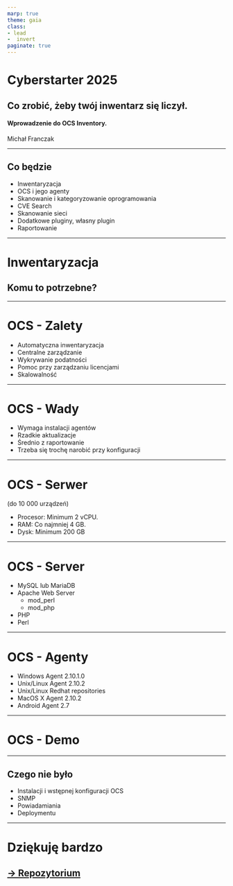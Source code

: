 ```yaml
---
marp: true
theme: gaia
class: 
- lead
-  invert
paginate: true
---
```


# Cyberstarter 2025
## Co zrobić, żeby twój inwentarz się liczył. 
#### Wprowadzenie do OCS Inventory.
Michał Franczak

---

## Co będzie

- Inwentaryzacja 
- OCS i jego agenty 
- Skanowanie i kategoryzowanie oprogramowania 
- CVE Search
- Skanowanie sieci 
- Dodatkowe pluginy, własny plugin 
- Raportowanie 

---

# Inwentaryzacja

## Komu to potrzebne?

---
# OCS - Zalety
- Automatyczna inwentaryzacja
- Centralne zarządzanie
- Wykrywanie podatności
- Pomoc przy zarządzaniu licencjami
- Skalowalność

---
# OCS - Wady
- Wymaga instalacji agentów
- Rzadkie aktualizacje
- Średnio z raportowanie
- Trzeba się trochę narobić przy konfiguracji
---
# OCS - Serwer 
(do 10 000 urządzeń)
- Procesor: Minimum 2 vCPU.
- RAM: Co najmniej 4 GB.
- Dysk: Minimum 200 GB
---
# OCS - Server
- MySQL lub MariaDB
- Apache Web Server
  - mod_perl
  - mod_php
- PHP
- Perl
---
# OCS - Agenty
- Windows Agent 2.10.1.0
- Unix/Linux Agent 2.10.2
- Unix/Linux Redhat repositories
- MacOS X Agent 2.10.2
- Android Agent 2.7
---
# OCS - Demo
---
## Czego nie było

- Instalacji i wstępnej konfiguracji OCS
- SNMP
- Powiadamiania
- Deploymentu
--- 

# Dziękuję bardzo

## [-> Repozytorium](https://github.com/rahnidos/cyberstarter2025_ocs)
